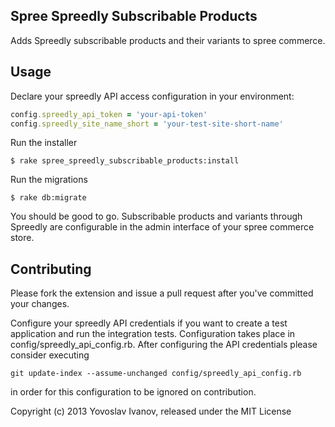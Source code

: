 ## Spree Spreedly Subscribable Products

Adds Spreedly subscribable products and their variants to spree commerce.


## Usage

Declare your spreedly API access configuration in your environment:

```ruby
config.spreedly_api_token = 'your-api-token'
config.spreedly_site_name_short = 'your-test-site-short-name'
```

Run the installer

    $ rake spree_spreedly_subscribable_products:install
    
Run the migrations

    $ rake db:migrate

You should be good to go. Subscribable products and variants through Spreedly are configurable in the admin interface of your spree commerce store.

## Contributing

Please fork the extension and issue a pull request after you've committed your changes.

Configure your spreedly API credentials if you want to create a test application and run the integration tests. Configuration
takes place in config/spreedly_api_config.rb.
After configuring the API credentials please consider executing

```git
git update-index --assume-unchanged config/spreedly_api_config.rb
```
in order for this configuration to be ignored on contribution.

Copyright (c) 2013 Yovoslav Ivanov, released under the MIT License
